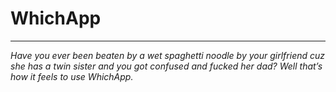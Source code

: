 # WhichApp
***
*Have you ever been beaten by a wet spaghetti noodle by your girlfriend cuz she has a twin sister and you got confused and fucked her dad? Well that’s how it feels to use WhichApp.*
